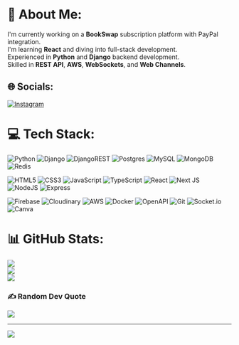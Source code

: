 # 💫 About Me:
I'm currently working on a **BookSwap** subscription platform with PayPal integration.  
I'm learning **React** and diving into full-stack development.  
Experienced in **Python** and **Django** backend development.  
Skilled in **REST API**, **AWS**, **WebSockets**, and **Web Channels**.

## 🌐 Socials:
[![Instagram](https://img.shields.io/badge/Instagram-%23E4405F.svg?logo=Instagram&logoColor=white)](https://instagram.com/asadbekrakhmonjonov) 

# 💻 Tech Stack:
![Python](https://img.shields.io/badge/python-3670A0?style=for-the-badge&logo=python&logoColor=ffdd54) 
![Django](https://img.shields.io/badge/django-%23092E20.svg?style=for-the-badge&logo=django&logoColor=white) 
![DjangoREST](https://img.shields.io/badge/DJANGO-REST-ff1709?style=for-the-badge&logo=django&logoColor=white&color=ff1709&labelColor=gray) 
![Postgres](https://img.shields.io/badge/postgres-%23316192.svg?style=for-the-badge&logo=postgresql&logoColor=white) 
![MySQL](https://img.shields.io/badge/mysql-4479A1.svg?style=for-the-badge&logo=mysql&logoColor=white) 
![MongoDB](https://img.shields.io/badge/MongoDB-%234ea94b.svg?style=for-the-badge&logo=mongodb&logoColor=white) 
![Redis](https://img.shields.io/badge/redis-%23DD0031.svg?style=for-the-badge&logo=redis&logoColor=white)

![HTML5](https://img.shields.io/badge/html5-%23E34F26.svg?style=for-the-badge&logo=html5&logoColor=white) 
![CSS3](https://img.shields.io/badge/css3-%231572B6.svg?style=for-the-badge&logo=css3&logoColor=white) 
![JavaScript](https://img.shields.io/badge/javascript-%23323330.svg?style=for-the-badge&logo=javascript&logoColor=%23F7DF1E) 
![TypeScript](https://img.shields.io/badge/typescript-%23007ACC.svg?style=for-the-badge&logo=typescript&logoColor=white) 
![React](https://img.shields.io/badge/react-%2320232a.svg?style=for-the-badge&logo=react&logoColor=%2361DAFB) 
![Next JS](https://img.shields.io/badge/Next-black?style=for-the-badge&logo=next.js&logoColor=white) 
![NodeJS](https://img.shields.io/badge/node.js-%2343853D.svg?style=for-the-badge&logo=node.js&logoColor=white) 
![Express](https://img.shields.io/badge/express.js-%23404d59.svg?style=for-the-badge&logo=express&logoColor=%2361DAFB) 

![Firebase](https://img.shields.io/badge/firebase-ffca28?style=for-the-badge&logo=firebase&logoColor=black) 
![Cloudinary](https://img.shields.io/badge/cloudinary-3448c5?style=for-the-badge&logo=cloudinary&logoColor=white) 
![AWS](https://img.shields.io/badge/AWS-%23FF9900.svg?style=for-the-badge&logo=amazon-aws&logoColor=white) 
![Docker](https://img.shields.io/badge/docker-%230db7ed.svg?style=for-the-badge&logo=docker&logoColor=white) 
![OpenAPI](https://img.shields.io/badge/openapiinitiative-%23000000.svg?style=for-the-badge&logo=openapiinitiative&logoColor=white) 
![Git](https://img.shields.io/badge/git-%23F05033.svg?style=for-the-badge&logo=git&logoColor=white) 
![Socket.io](https://img.shields.io/badge/Socket.io-black?style=for-the-badge&logo=socket.io&badgeColor=010101) 
![Canva](https://img.shields.io/badge/Canva-%2300C4CC.svg?style=for-the-badge&logo=Canva&logoColor=white)

# 📊 GitHub Stats:
![](https://github-readme-stats.vercel.app/api?username=asadbekrakhmonjonov&theme=dark&hide_border=false&include_all_commits=false&count_private=false)<br/>
![](https://github-readme-streak-stats.herokuapp.com/?user=asadbekrakhmonjonov&theme=dark&hide_border=false)<br/>
![](https://github-readme-stats.vercel.app/api/top-langs/?username=asadbekrakhmonjonov&theme=dark&hide_border=false&include_all_commits=false&count_private=false&layout=compact)

### ✍️ Random Dev Quote
![](https://quotes-github-readme.vercel.app/api?type=horizontal&theme=radical)

---
[![](https://visitcount.itsvg.in/api?id=asadbekrakhmonjonov&icon=0&color=0)](https://visitcount.itsvg.in)

<!-- Proudly created with GPRM ( https://gprm.itsvg.in ) -->
